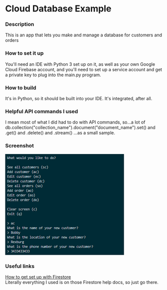 # Cloud Database Example

### Description
This is an app that lets you make and manage a database for customers and orders

### How to set it up
You'll need an IDE with Python 3 set up on it, as well as your own Google Cloud Firebase account, and you'll need to set up a service account and get a private key to plug into the main.py program.

### How to build
It's in Python, so it should be built into your IDE. It's integrated, after all.

### Helpful API commands I used
I mean most of what I did had to do with API commands, so...a lot of 
    db.collection("collection_name").document("document_name").set() and .get() and .delete() and .stream()
...as a small sample.

### Screenshot
![screenshot of program working](https://github.com/adamsricks/Cloud-Database-Example/blob/master/program_working.png)

### Useful links
[How to get set up with Firestore](https://firebase.google.com/docs/firestore/quickstart)  
Literally everything I used is on those Firestore help docs, so just go there.
